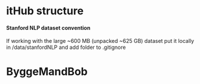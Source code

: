# itHub structure
#### Stanford NLP dataset convention
If working with the large ~600 MB (unpacked ~625 GB) dataset put it locally in /data/stanfordNLP and add folder to .gitignore

# ByggeMandBob
